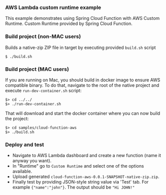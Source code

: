 ### AWS Lambda custom runtime example

This example demonstrates using Spring Cloud Function with AWS Custom Runtime. Custom Runtime provided by Spring Cloud Function. 

### Build project (non-MAC users)
Builds a native-zip ZIP file in target by executing provided `build.sh` script

```
$ ./build.sh
```

### Build project (MAC users)
If you are running on Mac, you should build in docker image to ensure AWS compatible binary. To do that, navigate to the root 
of the native project and execute `run-dev-container.sh` script:

```
$> cd ../../
$> ./run-dev-container.sh
```

That will download and start the docker container where you can now build the project:

```
$> cd samples/cloud-function-aws
$> ./build.sh

```

### Deploy and test

- Navigate to AWS Lambda dashboard and create a new function (name it anyway you want).
- In "Runtime" go to `Custom Runtime` and select one of the options available.
- Upload generated `cloud-function-aws-0.0.1-SNAPSHOT-native-zip.zip`.
- Finally test by providing JSON-style string value via 'Test' tab. For example `{"name":"john"}`. The output should be `"Hi JOHN!"`